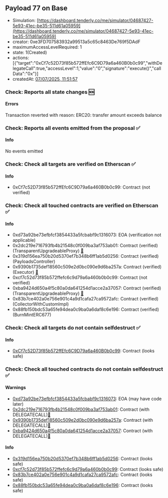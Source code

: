 ## Payload 77 on Base

- Simulation: [https://dashboard.tenderly.co/me/simulator/04687427-5e93-41ec-be35-511d61a05959](https://dashboard.tenderly.co/me/simulator/04687427-5e93-41ec-be35-511d61a05959)
- creator: 0xe3FD707583932a99513a5c65c8463De769f5DAdF
- maximumAccessLevelRequired: 1
- state: 1(Created)
- actions: [{"target":"0xCf7c52D73f85b572ffEfc6C9D79a6a460B0b0c99","withDelegateCall":true,"accessLevel":1,"value":"0","signature":"execute()","callData":"0x"}]
- createdAt: [07/07/2025, 11:51:57](https://basescan.org/tx/0x504a54ba9dd7a8540796b4f8677fa833d928c3b2ab1630807af89072e559af40)

### Check: Reports all state changes :sos:

#### Errors

Transaction reverted with reason: ERC20: transfer amount exceeds balance

### Check: Reports all events emitted from the proposal :white_check_mark:

#### Info

No events emitted

### Check: Check all targets are verified on Etherscan :white_check_mark:

#### Info

- 0xCf7c52D73f85b572ffEfc6C9D79a6a460B0b0c99: Contract (not verified) 

### Check: Check all touched contracts are verified on Etherscan :white_check_mark:

#### Info

- 0xd73a92be73efbfcf3854433a5fcbabf9c1316073: EOA (verification not applicable)
- 0x2dc219e716793fb4b21548c0f009ba3af753ab01: Contract (verified) (TransparentUpgradeableProxy) [:ghost:](https://github.com/bgd-labs/aave-address-book "GovernanceV3Base.PAYLOADS_CONTROLLER")
- 0x319d156ea750b20d5370ef7b348b6ff1ab5d0256: Contract (verified) (PayloadsController) 
- 0x9390b1735def18560c509e2d0bc090e9d6ba257a: Contract (verified) (Executor) [:ghost:](https://github.com/bgd-labs/aave-address-book "AaveV3Base.ACL_ADMIN, GovernanceV3Base.EXECUTOR_LVL_1")
- 0xcf7c52d73f85b572ffefc6c9d79a6a460b0b0c99: Contract (not verified) 
- 0xba9424d650a4f5c80a0da641254d1acce2a37057: Contract (verified) (TransparentUpgradeableProxy) [:ghost:](https://github.com/bgd-labs/aave-address-book "AaveV3Base.COLLECTOR")
- 0x83b7ce402a0e756e901c4a9d1cafa27ca9572afc: Contract (verified) (CollectorWithCustomImpl) 
- 0x88fb150bdc53a65fe94dea0c9ba0a6daf8c6e196: Contract (verified) (BurnMintERC677) 

### Check: Check all targets do not contain selfdestruct :white_check_mark:

#### Info

- [0xCf7c52D73f85b572ffEfc6C9D79a6a460B0b0c99](https://basescan.org/address/0xCf7c52D73f85b572ffEfc6C9D79a6a460B0b0c99): Contract (looks safe)

### Check: Check all touched contracts do not contain selfdestruct :white_check_mark:

#### Warnings

- [0xd73a92be73efbfcf3854433a5fcbabf9c1316073](https://basescan.org/address/0xd73a92be73efbfcf3854433a5fcbabf9c1316073): EOA (may have code later)
- [0x2dc219e716793fb4b21548c0f009ba3af753ab01](https://basescan.org/address/0x2dc219e716793fb4b21548c0f009ba3af753ab01): Contract (with DELEGATECALL)[:ghost:](https://github.com/bgd-labs/aave-address-book "GovernanceV3Base.PAYLOADS_CONTROLLER")
- [0x9390b1735def18560c509e2d0bc090e9d6ba257a](https://basescan.org/address/0x9390b1735def18560c509e2d0bc090e9d6ba257a): Contract (with DELEGATECALL)[:ghost:](https://github.com/bgd-labs/aave-address-book "AaveV3Base.ACL_ADMIN, GovernanceV3Base.EXECUTOR_LVL_1")
- [0xba9424d650a4f5c80a0da641254d1acce2a37057](https://basescan.org/address/0xba9424d650a4f5c80a0da641254d1acce2a37057): Contract (with DELEGATECALL)[:ghost:](https://github.com/bgd-labs/aave-address-book "AaveV3Base.COLLECTOR")

#### Info

- [0x319d156ea750b20d5370ef7b348b6ff1ab5d0256](https://basescan.org/address/0x319d156ea750b20d5370ef7b348b6ff1ab5d0256): Contract (looks safe)
- [0xcf7c52d73f85b572ffefc6c9d79a6a460b0b0c99](https://basescan.org/address/0xcf7c52d73f85b572ffefc6c9d79a6a460b0b0c99): Contract (looks safe)
- [0x83b7ce402a0e756e901c4a9d1cafa27ca9572afc](https://basescan.org/address/0x83b7ce402a0e756e901c4a9d1cafa27ca9572afc): Contract (looks safe)
- [0x88fb150bdc53a65fe94dea0c9ba0a6daf8c6e196](https://basescan.org/address/0x88fb150bdc53a65fe94dea0c9ba0a6daf8c6e196): Contract (looks safe)


